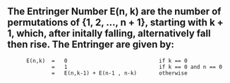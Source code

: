 ## The Entringer Number E(n, k) are the number of permutations of {1, 2, …, n + 1}, starting with k + 1, which, after initally falling, alternatively fall then rise. The Entringer are given by:

```
      E(n,k)  =   0                             if k == 0
              =   1                             if k == 0 and n == 0
              =   E(n,k-1) + E(n-1 , n-k)       otherwise
```
